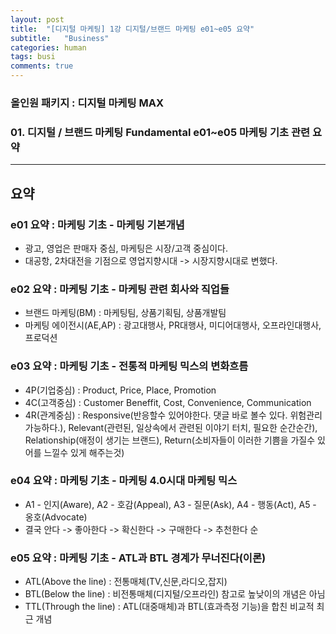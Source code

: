 ```yaml
---
layout: post
title:  "[디지털 마케팅] 1강 디지털/브랜드 마케팅 e01~e05 요약"
subtitle:   "Business"
categories: human
tags: busi
comments: true
---
```


### 올인원 패키지 : 디지털 마케팅 MAX
### 01. 디지털 / 브랜드 마케팅 Fundamental e01~e05 마케팅 기초 관련 요약

--- 
## 요약
### e01 요약 : 마케팅 기초 - 마케팅 기본개념
- 광고, 영업은 판매자 중심, 마케팅은 시장/고객 중심이다.
- 대공항, 2차대전을 기점으로 영업지향시대 -> 시장지향시대로 변했다.
 
 
### e02 요약 : 마케팅 기초 - 마케팅 관련 회사와 직업들
- 브랜드 마케팅(BM) : 마케팅팀, 상품기획팀, 상품개발팀
- 마케팅 에이전시(AE,AP) : 광고대행사, PR대행사, 미디어대행사, 오프라인대행사, 프로덕션
  
  
### e03 요약 : 마케팅 기초 - 전통적 마케팅 믹스의 변화흐름
- 4P(기업중심) : Product, Price, Place, Promotion
- 4C(고객중심) : Customer Beneffit, Cost, Convenience, Communication
- 4R(관계중심) : Responsive(반응할수 있어야한다. 댓글 바로 볼수 있다. 위험관리 가능하다.), Relevant(관련된, 일상속에서 관련된 이야기 터치, 필요한 순간순간), Relationship(애정이 생기는 브랜드), Return(소비자들이 이러한 기쁨을 가질수 있어를 느낄수 있게 해주는것)
  
  
### e04 요약 : 마케팅 기초 - 마케팅 4.0시대 마케팅 믹스
- A1 - 인지(Aware), A2 - 호감(Appeal), A3 - 질문(Ask), A4 - 행동(Act), A5 - 옹호(Advocate)
- 결국 안다 -> 좋아한다 -> 확신한다 -> 구매한다 -> 추천한다 순
  
  
### e05 요약 : 마케팅 기초 - ATL과 BTL 경계가 무너진다(이론)
- ATL(Above the line) : 전통매체(TV,신문,라디오,잡지)
- BTL(Below the line) : 비전통매체(디지털/오프라인) 참고로 높낮이의 개념은 아님
- TTL(Through the line) : ATL(대중매체)과 BTL(효과측정 기능)을 합친 비교적 최근 개념

